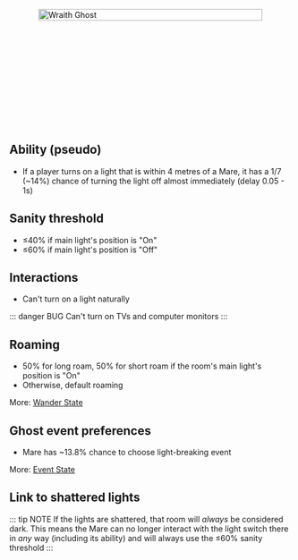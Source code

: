 <div class="wraith-container">
  <img src="/images/Mare_Discovered.webp" alt="Wraith Ghost" class="wraith-image" />
</div>

<style>
.wraith-container {
  display: flex;
  justify-content: center;
  align-items: center;
  min-height: 400px;
  position: relative;
  overflow: hidden;
}

.wraith-container::before {
  content: '';
  position: absolute;
  top: 0;
  left: 0;
  right: 0;
  bottom: 0;
  background: radial-gradient(circle at center, rgba(0,0,0,0) 30%, var(--vp-c-bg) 100%);
  pointer-events: none;
  z-index: 2;
}

.wraith-image {
  max-width: 400px;
  width: 100%;
  height: auto;
  filter: brightness(0.9) contrast(1.1);
  transition: all 0.3s ease;
}

.wraith-image:hover {
  filter: brightness(1) contrast(1.2);
  transform: scale(1.02);
}
</style>

## Ability (pseudo)

- If a player turns on a light that is within 4 metres of a Mare, it has a 1/7 (~14%) chance of turning the light off almost immediately (delay 0.05 - 1s)

## Sanity threshold

- ≤40% if main light's position is "On"
- ≤60% if main light's position is "Off"

## Interactions

- Can't turn on a light naturally

::: danger BUG
Can't turn on TVs and computer monitors
:::

## Roaming

- 50% for long roam, 50% for short roam if the room's main light's position is "On"
- Otherwise, default roaming

More: [Wander State](/mechanics/states/WanderState)

## Ghost event preferences

- Mare has ~13.8% chance to choose light-breaking event

More: [Event State](/mechanics/states/EventState)

## Link to shattered lights

::: tip NOTE
If the lights are shattered, that room will _always_ be considered dark. This means the Mare can no longer interact with the light switch there in _any_ way (including its ability) and will always use the ≤60% sanity threshold
:::
